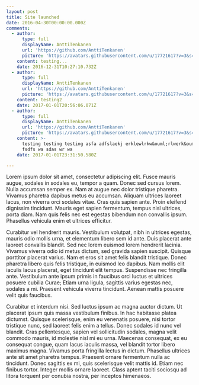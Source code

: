 ```yaml
---
layout: post
title: Site launched
date: 2016-04-30T00:00:00.000Z
comments:
  - author:
      type: full
      displayName: AnttiTenkanen
      url: 'https://github.com/AnttiTenkanen'
      picture: 'https://avatars.githubusercontent.com/u/17721617?v=3&s=73'
    content: testing...
    date: 2016-12-31T10:27:10.732Z
  - author:
      type: full
      displayName: AnttiTenkanen
      url: 'https://github.com/AnttiTenkanen'
      picture: 'https://avatars.githubusercontent.com/u/17721617?v=3&s=73'
    content: testing2
    date: 2017-01-01T20:56:06.071Z
  - author:
      type: full
      displayName: AnttiTenkanen
      url: 'https://github.com/AnttiTenkanen'
      picture: 'https://avatars.githubusercontent.com/u/17721617?v=3&s=73'
    content: >-
      testing testing testing asfa adfslaekj erklewlrkw&ouml;rlwerk&ouml;lwe
      fsdfs wa sdas wr wa
    date: 2017-01-01T23:31:50.580Z

---
```


 Lorem ipsum dolor sit amet, consectetur adipiscing elit. Fusce mauris augue, sodales in sodales eu, tempor a quam. Donec sed cursus lorem. Nulla accumsan semper ex. Nam at augue nec dolor tristique pharetra. Vivamus pharetra dapibus metus eu accumsan. Aliquam ultrices laoreet lacus, non viverra orci sodales vitae. Cras quis sapien ante. Proin eleifend dignissim tincidunt. Mauris eget sapien fermentum, tempus nisl ultrices, porta diam. Nam quis felis nec est egestas bibendum non convallis ipsum. Phasellus vehicula enim et ultrices efficitur.

Curabitur vel hendrerit mauris. Vestibulum volutpat, nibh in ultrices egestas, mauris odio mollis urna, et elementum libero sem id ante. Duis placerat ante laoreet convallis blandit. Sed nec lorem euismod lorem hendrerit lacinia. Vivamus viverra odio id metus dictum, sed gravida sapien suscipit. Quisque porttitor placerat varius. Nam et eros sit amet felis blandit tristique. Donec pharetra libero quis felis tristique, in euismod leo dapibus. Nam mollis elit iaculis lacus placerat, eget tincidunt elit tempus. Suspendisse nec fringilla ante. Vestibulum ante ipsum primis in faucibus orci luctus et ultrices posuere cubilia Curae; Etiam urna ligula, sagittis varius egestas nec, sodales a mi. Praesent vehicula viverra tincidunt. Aenean mattis posuere velit quis faucibus.

Curabitur et interdum nisi. Sed luctus ipsum ac magna auctor dictum. Ut placerat ipsum quis massa vestibulum finibus. In hac habitasse platea dictumst. Quisque scelerisque, enim eu venenatis posuere, nisi tortor tristique nunc, sed laoreet felis enim a tellus. Donec sodales id nunc vel blandit. Cras pellentesque, sapien vel sollicitudin sodales, magna velit commodo mauris, id molestie nisl mi eu urna. Maecenas consequat, ex eu consequat congue, quam lacus iaculis massa, vel blandit tortor libero maximus magna. Vivamus porta fringilla lectus in dictum. Phasellus ultrices ante sit amet pharetra tempus. Praesent ornare fermentum nulla ac tincidunt. Donec sagittis ex mi, quis scelerisque velit mattis id. Etiam nec finibus tortor. Integer mollis ornare laoreet. Class aptent taciti sociosqu ad litora torquent per conubia nostra, per inceptos himenaeos. 

